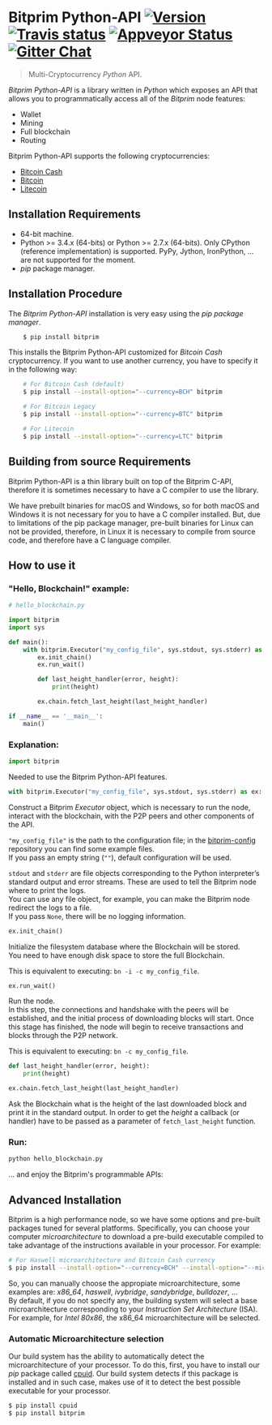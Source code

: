 # Bitprim Python-API <a target="_blank" href="http://semver.org">![Version][badge.version]</a> <a target="_blank" href="https://travis-ci.org/bitprim/bitprim-py">![Travis status][badge.Travis]</a> [![Appveyor Status](https://ci.appveyor.com/api/projects/status/github/bitprim/bitprim-py?svg=true&branch=master)](https://ci.appveyor.com/projects/bitprim/bitprim-py) <a target="_blank" href="https://gitter.im/bitprim/Lobby">![Gitter Chat][badge.Gitter]</a>

> Multi-Cryptocurrency _Python_ API.

*Bitprim Python-API* is a library written in _Python_ which exposes an API that allows you to programmatically access all of the *Bitprim* node features:
  * Wallet
  * Mining
  * Full blockchain
  * Routing

Bitprim Python-API supports the following cryptocurrencies:
  * [Bitcoin Cash](https://www.bitcoincash.org/)
  * [Bitcoin](https://bitcoin.org/)
  * [Litecoin](https://litecoin.org/)

## Installation Requirements

- 64-bit machine.
- Python >= 3.4.x (64-bits) or Python >= 2.7.x (64-bits). Only CPython (reference implementation) is supported. PyPy, Jython, IronPython, ... are not supported for the moment.
- _pip_ package manager.

## Installation Procedure

The *Bitprim Python-API* installation is very easy using the _pip package manager_.

```sh
    $ pip install bitprim
```

This installs the Bitprim Python-API customized for _Bitcoin Cash_ cryptocurrency. If you want to use another currency, you have to specify it in the following way:

```sh
    # For Bitcoin Cash (default)
    $ pip install --install-option="--currency=BCH" bitprim

    # For Bitcoin Legacy
    $ pip install --install-option="--currency=BTC" bitprim

    # For Litecoin
    $ pip install --install-option="--currency=LTC" bitprim
```

## Building from source Requirements

Bitprim Python-API is a thin library built on top of the Bitprim C-API, therefore it is sometimes necessary to have a C compiler to use the library.

We have prebuilt binaries for macOS and Windows, so for both macOS and Windows it is not necessary for you to have a C compiler installed.
But, due to limitations of the pip package manager, pre-built binaries for Linux can not be provided, therefore, in Linux it is necessary to compile from source code, and therefore have a C language compiler.

## How to use it

### "Hello, Blockchain!" example:

```python
# hello_blockchain.py

import bitprim
import sys

def main():
    with bitprim.Executor("my_config_file", sys.stdout, sys.stderr) as ex:
        ex.init_chain()
        ex.run_wait()

        def last_height_handler(error, height):
            print(height)

        ex.chain.fetch_last_height(last_height_handler)

if __name__ == '__main__':
    main()
```

### Explanation:

```python
import bitprim
```

Needed to use the Bitprim Python-API features.

```python
with bitprim.Executor("my_config_file", sys.stdout, sys.stderr) as ex:
```

Construct a Bitprim _Executor_ object, which is necessary to run the node, interact with the blockchain, with the P2P peers and other components of the API.  

`"my_config_file"` is the path to the configuration file; in the [bitprim-config](https://github.com/bitprim/bitprim-config) repository you can find some example files.  
If you pass an empty string (`""`), default configuration will be used.

`stdout` and `stderr` are file objects corresponding to the Python interpreter’s standard output and error streams. These are used to tell the Bitprim node where to print the logs.   
You can use any file object, for example, you can make the Bitprim node redirect the logs to a file.  
If you pass `None`, there will be no logging information.

```python
ex.init_chain()
```

Initialize the filesystem database where the Blockchain will be stored.  
You need to have enough disk space to store the full Blockchain.

This is equivalent to executing: `bn -i -c my_config_file`.

```python
ex.run_wait()
```

Run the node.  
In this step, the connections and handshake with the peers will be established, and the initial process of downloading blocks will start. Once this stage has finished, the node will begin to receive transactions and blocks through the P2P network.

This is equivalent to executing: `bn -c my_config_file`.


```python
def last_height_handler(error, height):
    print(height)

ex.chain.fetch_last_height(last_height_handler)
```

Ask the Blockchain what is the height of the last downloaded block and print it in the standard output.
In order to get the _height_ a callback (or handler) have to be passed as a parameter of `fetch_last_height` function.

### Run:

```sh
python hello_blockchain.py
```
... and enjoy the Bitprim's programmable APIs:

## Advanced Installation

Bitprim is a high performance node, so we have some options and pre-built packages tuned for several platforms.
Specifically, you can choose your computer _microarchitecture_ to download a pre-build executable compiled to take advantage of the instructions available in your processor. For example:

```sh
# For Haswell microarchitecture and Bitcoin Cash currency
$ pip install --install-option="--currency=BCH" --install-option="--microarch=haswell" bitprim
```
So, you can manually choose the appropiate microarchitecture, some examples are: _x86_64_, _haswell_, _ivybridge_, _sandybridge_, _bulldozer_, ...  
By default, if you do not specify any, the building system will select a base microarchitecture corresponding to your _Instruction Set Architecture_ (ISA). For example, for _Intel 80x86_, the x86_64 microarchitecture will be selected.

### Automatic Microarchitecture selection

Our build system has the ability to automatically detect the microarchitecture of your processor. To do this, first, you have to install our _pip_ package called [cpuid](https://pypi.python.org/pypi/cpuid). Our build system detects if this package is installed and in such case, makes use of it to detect the best possible executable for your processor.

```sh
$ pip install cpuid
$ pip install bitprim
```

<!-- Links -->
[badge.Appveyor]: https://ci.appveyor.com/api/projects/status/github/bitprim/bitprim-py?svg=true&branch=dev
[badge.Gitter]: https://img.shields.io/badge/gitter-join%20chat-blue.svg
[badge.Travis]: https://travis-ci.org/bitprim/bitprim-py.svg?branch=master
[badge.version]: https://badge.fury.io/gh/bitprim%2Fbitprim-py.svg
